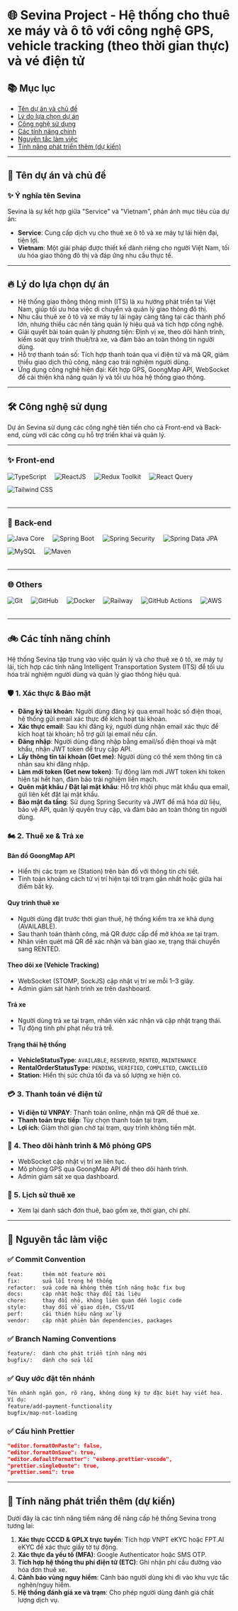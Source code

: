 # 🌐 Sevina Project - Hệ thống cho thuê xe máy và ô tô với công nghệ GPS, vehicle tracking (theo thời gian thực) và vé điện tử
## 📚 Mục lục

- [Tên dự án và chủ đề](#ten-du-an-va-chu-de)
- [Lý do lựa chọn dự án](#ly-do-lua-chon-du-an)
- [Công nghệ sử dụng](#cong-nghe-su-dung)
- [Các tính năng chính](#cac-tinh-nang-chinh)
- [Nguyên tắc làm việc](#nguyen-tac-lam-viec)
- [Tính năng phát triển thêm (dự kiến)](#tinh-nang-phat-trien-them-du-kien)

---

## 🚀 <a id="ten-du-an-va-chu-de"></a> Tên dự án và chủ đề

### ✨ Ý nghĩa tên Sevina
Sevina là sự kết hợp giữa "Service" và "Vietnam", phản ánh mục tiêu của dự án:  

- **Service**: Cung cấp dịch vụ cho thuê xe ô tô và xe máy tự lái hiện đại, tiện lợi.  
- **Vietnam**: Một giải pháp được thiết kế dành riêng cho người Việt Nam, tối ưu hóa giao thông đô thị và đáp ứng nhu cầu thực tế.

---

## 🔥 <a id="ly-do-lua-chon-du-an"></a> Lý do lựa chọn dự án

- Hệ thống giao thông thông minh (ITS) là xu hướng phát triển tại Việt Nam, giúp tối ưu hóa việc di chuyển và quản lý giao thông đô thị.
- Nhu cầu thuê xe ô tô và xe máy tự lái ngày càng tăng tại các thành phố lớn, nhưng thiếu các nền tảng quản lý hiệu quả và tích hợp công nghệ.
- Giải quyết bài toán quản lý phương tiện: Định vị xe, theo dõi hành trình, kiểm soát quy trình thuê/trả xe, và đảm bảo an toàn thông tin người dùng.
- Hỗ trợ thanh toán số: Tích hợp thanh toán qua ví điện tử và mã QR, giảm thiểu giao dịch thủ công, nâng cao trải nghiệm người dùng.
- Ứng dụng công nghệ hiện đại: Kết hợp GPS, GoongMap API, WebSocket để cải thiện khả năng quản lý và tối ưu hóa hệ thống giao thông.

---

## 🛠️ <a id="cong-nghe-su-dung"></a> Công nghệ sử dụng

Dự án Sevina sử dụng các công nghệ tiên tiến cho cả Front-end và Back-end, cùng với các công cụ hỗ trợ triển khai và quản lý.

---

### <span style="font-size:18px;">✨ Front-end</span>
<div align="left" style="margin: 15px 0 20px 0; display: flex; flex-wrap: wrap;">
  <img src="https://img.shields.io/badge/-TypeScript-000?style=for-the-badge&logo=typescript" alt="TypeScript" style="margin-right: 19px; margin-bottom: 12px;"/>
  <img src="https://img.shields.io/badge/-ReactJS-000?style=for-the-badge&logo=react" alt="ReactJS" style="margin-right: 19px; margin-bottom: 12px;"/>
  <img src="https://img.shields.io/badge/-Redux_Toolkit-000?style=for-the-badge&logo=redux&logoColor=9370DB" alt="Redux Toolkit" style="margin-right: 19px; margin-bottom: 12px;"/>
  <img src="https://img.shields.io/badge/-React_Query-000?style=for-the-badge&logo=reactquery" alt="React Query" style="margin-right: 19px; margin-bottom: 12px;"/>
  <img src="https://img.shields.io/badge/-Tailwind_CSS-000?style=for-the-badge&logo=tailwindcss" alt="Tailwind CSS" style="margin-right: 19px; margin-bottom: 12px;"/>
</div>

---

### <span style="font-size:18px;">🔧 Back-end</span>
<div align="left" style="margin: 15px 0 20px 0; display: flex; flex-wrap: wrap;">
  <img src="https://img.shields.io/badge/-Java_21-000?style=for-the-badge&logo=openjdk" alt="Java Core" style="margin-right: 19px; margin-bottom: 12px;"/>
  <img src="https://img.shields.io/badge/-Spring_Boot_3-000?style=for-the-badge&logo=springboot" alt="Spring Boot" style="margin-right: 19px; margin-bottom: 12px;"/>
  <img src="https://img.shields.io/badge/-Spring_Security-000?style=for-the-badge&logo=springsecurity" alt="Spring Security" style="margin-right: 19px; margin-bottom: 12px;"/>
  <img src="https://img.shields.io/badge/-Spring_Data_JPA-000?style=for-the-badge&logo=spring" alt="Spring Data JPA" style="margin-right: 19px; margin-bottom: 12px;"/>
  <img src="https://img.shields.io/badge/-PostgreSQL-000?style=for-the-badge&logo=PostgreSQL" alt="MySQL" style="margin-right: 19px; margin-bottom: 12px;"/>
  <img src="https://img.shields.io/badge/-Maven-000?style=for-the-badge&logo=apachemaven" alt="Maven" style="margin-right: 19px; margin-bottom: 12px;"/>
</div>

---

### <span style="font-size:18px;">🌐 Others</span>
<div align="left" style="margin: 15px 0 20px 0; display: flex; flex-wrap: wrap;">
  <img src="https://img.shields.io/badge/-Git-000?style=for-the-badge&logo=git" alt="Git" style="margin-right: 19px; margin-bottom: 12px;"/>
  <img src="https://img.shields.io/badge/-GitHub-000?style=for-the-badge&logo=github" alt="GitHub" style="margin-right: 19px; margin-bottom: 12px;"/>
  <img src="https://img.shields.io/badge/-Docker-000?style=for-the-badge&logo=docker" alt="Docker" style="margin-right: 19px; margin-bottom: 12px;"/>
  <img src="https://img.shields.io/badge/-Railway-000?style=for-the-badge&logo=railway" alt="Railway" style="margin-right: 19px; margin-bottom: 12px;"/>
  <img src="https://img.shields.io/badge/-GitHub_Actions-000?style=for-the-badge&logo=githubactions" alt="GitHub Actions" style="margin-right: 19px; margin-bottom: 12px;"/>
  <img src="https://img.shields.io/badge/-AWS_S3-000?style=for-the-badge&logo=AmazonWebServices" alt="AWS" style="margin-right: 19px; margin-bottom: 12px;"/>
</div>

---

## 🚲 <a id="cac-tinh-nang-chinh"></a> Các tính năng chính

Hệ thống Sevina tập trung vào việc quản lý và cho thuê xe ô tô, xe máy tự lái, tích hợp các tính năng Intelligent Transportation System (ITS) để tối ưu hóa trải nghiệm người dùng và quản lý giao thông hiệu quả.

### 🛡️ 1. Xác thực & Bảo mật

- **Đăng ký tài khoản**: Người dùng đăng ký qua email hoặc số điện thoại, hệ thống gửi email xác thực để kích hoạt tài khoản.
- **Xác thực email**: Sau khi đăng ký, người dùng nhận email xác thực để kích hoạt tài khoản; hỗ trợ gửi lại email nếu cần.
- **Đăng nhập**: Người dùng đăng nhập bằng email/số điện thoại và mật khẩu, nhận JWT token để truy cập API.
- **Lấy thông tin tài khoản (Get me)**: Người dùng có thể xem thông tin cá nhân sau khi đăng nhập.
- **Làm mới token (Get new token)**: Tự động làm mới JWT token khi token hiện tại hết hạn, đảm bảo trải nghiệm liền mạch.
- **Quên mật khẩu / Đặt lại mật khẩu**: Hỗ trợ khôi phục mật khẩu qua email, gửi liên kết đặt lại mật khẩu.
- **Bảo mật đa tầng**: Sử dụng Spring Security và JWT để mã hóa dữ liệu, bảo vệ API, quản lý quyền truy cập, và đảm bảo an toàn thông tin người dùng.

### 🏍️ 2. Thuê xe & Trả xe

#### Bản đồ GoongMap API
- Hiển thị các trạm xe (Station) trên bản đồ với thông tin chi tiết.
- Tính toán khoảng cách từ vị trí hiện tại tới trạm gần nhất hoặc giữa hai điểm bất kỳ.

#### Quy trình thuê xe
- Người dùng đặt trước thời gian thuê, hệ thống kiểm tra xe khả dụng (AVAILABLE).
- Sau thanh toán thành công, mã QR được cấp để mở khóa xe tại trạm.
- Nhân viên quét mã QR để xác nhận và bàn giao xe, trạng thái chuyển sang RENTED.

#### Theo dõi xe (Vehicle Tracking)
- WebSocket (STOMP, SockJS) cập nhật vị trí xe mỗi 1–3 giây.
- Admin giám sát hành trình xe trên dashboard.

#### Trả xe
- Người dùng trả xe tại trạm, nhân viên xác nhận và cập nhật trạng thái.
- Tự động tính phí phạt nếu trả trễ.

#### Trạng thái hệ thống
- **VehicleStatusType**: `AVAILABLE`, `RESERVED`, `RENTED`, `MAINTENANCE`
- **RentalOrderStatusType**: `PENDING`, `VERIFIED`, `COMPLETED`, `CANCELLED`
- **Station**: Hiển thị sức chứa tối đa và số lượng xe hiện có.

### 💳 3. Thanh toán vé điện tử

- **Ví điện tử VNPAY**: Thanh toán online, nhận mã QR để thuê xe.
- **Thanh toán trực tiếp**: Tùy chọn thanh toán tại trạm.
- **Lợi ích**: Giảm thời gian chờ tại trạm, quy trình không tiền mặt.

### 📡 4. Theo dõi hành trình & Mô phỏng GPS

- WebSocket cập nhật vị trí xe liên tục.
- Mô phỏng GPS qua GoongMap API để theo dõi hành trình.
- Admin giám sát xe qua dashboard.

### 📜 5. Lịch sử thuê xe

- Xem lại danh sách đơn thuê, bao gồm xe, thời gian, chi phí.

---

## 📏 <a id="nguyen-tac-lam-viec"></a> Nguyên tắc làm việc

### ✅ Commit Convention
```bash
feat:      thêm một feature mới
fix:       sửa lỗi trong hệ thống
refactor:  sửa code mà không thêm tính năng hoặc fix bug
docs:      cập nhật hoặc thay đổi tài liệu
chore:     thay đổi nhỏ, không liên quan đến logic code
style:     thay đổi về giao diện, CSS/UI
perf:      cải thiện hiệu năng xử lý
vendor:    cập nhật phiên bản dependencies, packages
```

### ✅ Branch Naming Conventions
```bash
feature/:  dành cho phát triển tính năng mới
bugfix/:   dành cho sửa lỗi
```

### ✅ Quy ước đặt tên nhánh
```bash
Tên nhánh ngắn gọn, rõ ràng, không dùng ký tự đặc biệt hay viết hoa.
Ví dụ:
feature/add-payment-functionality
bugfix/map-not-loading
```

### ✅ Cấu hình Prettier
```json
"editor.formatOnPaste": false,
"editor.formatOnSave": true,
"editor.defaultFormatter": "esbenp.prettier-vscode",
"prettier.singleQuote": true,
"prettier.semi": true
```

---

## 🚀 <a id="tinh-nang-phat-trien-them-du-kien"></a> Tính năng phát triển thêm (dự kiến)

Dưới đây là các tính năng tiềm năng để nâng cấp hệ thống Sevina trong tương lai:

1. **Xác thực CCCD & GPLX trực tuyến**: Tích hợp VNPT eKYC hoặc FPT.AI eKYC để xác thực giấy tờ tự động.
2. **Xác thực đa yếu tố (MFA)**: Google Authenticator hoặc SMS OTP.
3. **Tích hợp hệ thống thu phí điện tử (ETC)**: Ghi nhận phí cầu đường vào hóa đơn thuê xe.
4. **Cảnh báo vùng nguy hiểm**: Cảnh báo người dùng khi đi vào khu vực tắc nghẽn/nguy hiểm.
5. **Hệ thống đánh giá xe và trạm**: Cho phép người dùng đánh giá chất lượng dịch vụ.
